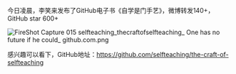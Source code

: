 今日凌晨，李笑来发布了GitHub电子书《自学是门手艺》，微博转发140+，GitHub star 600+

![FireShot Capture 015  selfteaching_thecraftofselfteaching_ One has no future if he could_  github.com.png](2)



感兴趣可以看下，GitHub地址：https://github.com/selfteaching/the-craft-of-selfteaching